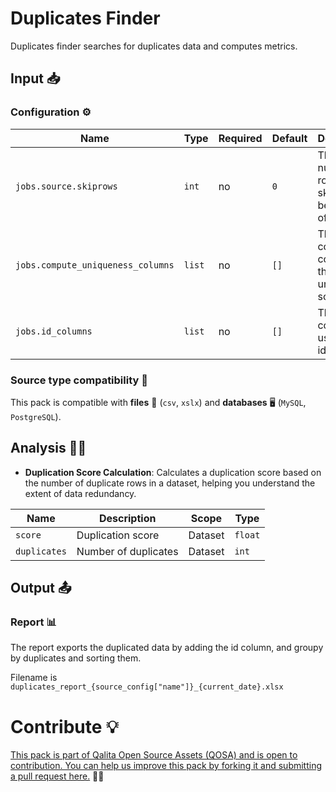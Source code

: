 # Duplicates Finder

Duplicates finder searches for duplicates data and computes metrics.

## Input 📥

### Configuration ⚙️

| Name                              | Type   | Required | Default | Description                                              |
| --------------------------------- | ------ | -------- | ------- | -------------------------------------------------------- |
| `jobs.source.skiprows`            | `int`  | no       | `0`     | The number of rows to skip at the beginning of the file. |
| `jobs.compute_uniqueness_columns` | `list` | no       | `[]`    | The list of columns to compute the uniqueness score.     |
| `jobs.id_columns`                 | `list` | no       | `[]`    | The list of columns to use as identifier.                |

### Source type compatibility 🧩

This pack is compatible with **files** 📁 (``csv``, ``xslx``) and **databases** 🖥️ (``MySQL``, ``PostgreSQL``).

## Analysis 🕵️‍♂️

- **Duplication Score Calculation**: Calculates a duplication score based on the number of duplicate rows in a dataset, helping you understand the extent of data redundancy.

| Name         | Description          | Scope   | Type    |
| ------------ | -------------------- | ------- | ------- |
| `score`      | Duplication score    | Dataset | `float` |
| `duplicates` | Number of duplicates | Dataset | `int`   |

## Output 📤

### Report 📊

The report exports the duplicated data by adding the id column, and groupy by duplicates and sorting them.

Filename is `duplicates_report_{source_config["name"]}_{current_date}.xlsx`

# Contribute 💡

[This pack is part of Qalita Open Source Assets (QOSA) and is open to contribution. You can help us improve this pack by forking it and submitting a pull request here.](https://github.com/qalita-io/packs) 👥🚀
